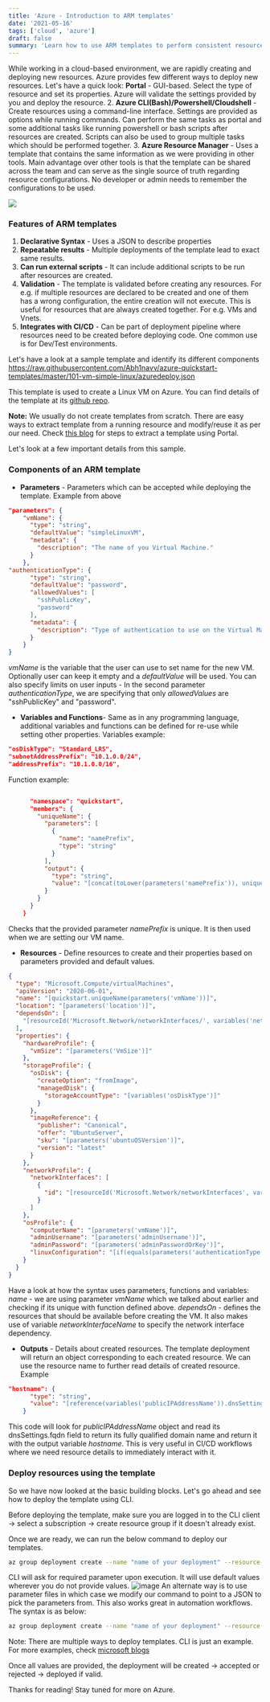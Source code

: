 ```yaml
---
title: 'Azure - Introduction to ARM templates'
date: '2021-05-16'
tags: ['cloud', 'azure']
draft: false
summary: 'Learn how to use ARM templates to perform consistent resource deployments on Azure'
---
```


While working in a cloud-based environment, we are rapidly creating and deploying new resources. Azure provides few different ways to deploy new resources. Let's have a quick look:
**Portal** - GUI-based. Select the type of resource and set its properties. Azure will validate the settings provided by you and deploy the resource. 2. **Azure CLI(Bash)/Powershell/Cloudshell** - Create resources using a command-line interface. Settings are provided as options while running commands. Can perform the same tasks as portal and some additional tasks like running powershell or bash scripts after resources are created. Scripts can also be used to group multiple tasks which should be performed together. 3. **Azure Resource Manager** - Uses a template that contains the same information as we were providing in other tools. Main advantage over other tools is that the template can be shared across the team and can serve as the single source of truth regarding resource configurations. No developer or admin needs to remember the configurations to be used.

![](https://res.cloudinary.com/practicaldev/image/fetch/s--lSDx_4mt--/c_imagga_scale,f_auto,fl_progressive,h_420,q_auto,w_1000/https://dev-to-uploads.s3.amazonaws.com/uploads/articles/i1ldab6lmtm0fv63l1a9.png)

### Features of ARM templates

1. **Declarative Syntax** - Uses a JSON to describe properties
2. **Repeatable results** - Multiple deployments of the template lead to exact same results.
3. **Can run external scripts** - It can include additional scripts to be run after resources are created.
4. **Validation** - The template is validated before creating any resources. For e.g. if multiple resources are declared to be created and one of them has a wrong configuration, the entire creation will not execute. This is useful for resources that are always created together. For e.g. VMs and Vnets.
5. **Integrates with CI/CD** - Can be part of deployment pipeline where resources need to be created before deploying code. One common use is for Dev/Test environments.

Let's have a look at a sample template and identify its different components
https://raw.githubusercontent.com/Abh1navv/azure-quickstart-templates/master/101-vm-simple-linux/azuredeploy.json

This template is used to create a Linux VM on Azure. You can find details of the template at its [github repo](https://github.com/Abh1navv/azure-quickstart-templates/tree/master/101-vm-simple-linux).

**Note:** We usually do not create templates from scratch. There are easy ways to extract template from a running resource and modify/reuse it as per our need. Check [this blog](https://docs.microsoft.com/en-us/azure/azure-resource-manager/templates/export-template-portal) for steps to extract a template using Portal.

Let's look at a few important details from this sample.

### Components of an ARM template

- **Parameters** - Parameters which can be accepted while deploying the template. Example from above

```json
"parameters": {
    "vmName": {
      "type": "string",
      "defaultValue": "simpleLinuxVM",
      "metadata": {
        "description": "The name of you Virtual Machine."
      }
    },
"authenticationType": {
      "type": "string",
      "defaultValue": "password",
      "allowedValues": [
        "sshPublicKey",
        "password"
      ],
      "metadata": {
        "description": "Type of authentication to use on the Virtual Machine. SSH key is recommended."
      }
    }
}
```

_vmName_ is the variable that the user can use to set name for the new VM. Optionally user can keep it empty and a _defaultValue_ will be used. You can also specify limits on user inputs - In the second parameter _authenticationType_, we are specifying that only _allowedValues_ are "sshPublicKey" and "password".

- **Variables and Functions**- Same as in any programming language, additional variables and functions can be defined for re-use while setting other properties.
  Variables example:

```json
"osDiskType": "Standard_LRS",
"subnetAddressPrefix": "10.1.0.0/24",
"addressPrefix": "10.1.0.0/16",
```

Function example:

```json

      "namespace": "quickstart",
      "members": {
        "uniqueName": {
          "parameters": [
            {
              "name": "namePrefix",
              "type": "string"
            }
          ],
          "output": {
            "type": "string",
            "value": "[concat(toLower(parameters('namePrefix')), uniqueString(resourceGroup().id))]"
          }
        }
      }
    }
```

Checks that the provided parameter _namePrefix_ is unique. It is then used when we are setting our VM name.

- **Resources** - Define resources to create and their properties based on parameters provided and default values.

```json
{
  "type": "Microsoft.Compute/virtualMachines",
  "apiVersion": "2020-06-01",
  "name": "[quickstart.uniqueName(parameters('vmName'))]",
  "location": "[parameters('location')]",
  "dependsOn": [
    "[resourceId('Microsoft.Network/networkInterfaces/', variables('networkInterfaceName'))]"
  ],
  "properties": {
    "hardwareProfile": {
      "vmSize": "[parameters('VmSize')]"
    },
    "storageProfile": {
      "osDisk": {
        "createOption": "fromImage",
        "managedDisk": {
          "storageAccountType": "[variables('osDiskType')]"
        }
      },
      "imageReference": {
        "publisher": "Canonical",
        "offer": "UbuntuServer",
        "sku": "[parameters('ubuntuOSVersion')]",
        "version": "latest"
      }
    },
    "networkProfile": {
      "networkInterfaces": [
        {
          "id": "[resourceId('Microsoft.Network/networkInterfaces', variables('networkInterfaceName'))]"
        }
      ]
    },
    "osProfile": {
      "computerName": "[parameters('vmName')]",
      "adminUsername": "[parameters('adminUsername')]",
      "adminPassword": "[parameters('adminPasswordOrKey')]",
      "linuxConfiguration": "[if(equals(parameters('authenticationType'), 'password'), json('null'), variables('linuxConfiguration'))]"
    }
  }
}
```

Have a look at how the syntax uses parameters, functions and variables:
_name_ - we are using parameter _vmName_ which we talked about earlier and checking if its unique with function defined above.
_dependsOn_ - defines the resources that should be available before creating the VM. It also makes use of variable _networkInterfaceName_ to specify the network interface dependency.

- **Outputs** - Details about created resources. The template deployment will return an object corresponding to each created resource. We can use the resource name to further read details of created resource.
  Example

```json
"hostname": {
      "type": "string",
      "value": "[reference(variables('publicIPAddressName')).dnsSettings.fqdn]"
    }
```

This code will look for _publicIPAddressName_ object and read its dnsSettings.fqdn field to return its fully qualified domain name and return it with the output variable _hostname_. This is very useful in CI/CD workflows where we need resource details to immediately interact with it.

### Deploy resources using the template

So we have now looked at the basic building blocks. Let's go ahead and see how to deploy the template using CLI.

Before deploying the template, make sure you are logged in to the CLI client -> select a subscription -> create resource group if it doesn't already exist.

Once we are ready, we can run the below command to deploy our templates.

```bash
az group deployment create --name "name of your deployment" --resource-group "resource-group" --template-file "./azuredeploy.json"
```

CLI will ask for required parameter upon execution. It will use default values wherever you do not provide values.
![image](https://dev-to-uploads.s3.amazonaws.com/uploads/articles/lc7fwsw90uefsa3pfz09.png)
An alternate way is to use parameter files in which case we modify our command to point to a JSON to pick the parameters from. This also works great in automation workflows. The syntax is as below:

```bash
az group deployment create --name "name of your deployment" --resource-group "resource-group" --template-file "./azuredeploy.json" --parameters @azure.parameters.json
```

Note: There are multiple ways to deploy templates. CLI is just an example. For more examples, check [microsoft blogs](https://docs.microsoft.com/en-us/azure/azure-resource-manager/templates/deploy-portal)

Once all values are provided, the deployment will be created -> accepted or rejected -> deployed if valid.

Thanks for reading! Stay tuned for more on Azure.
